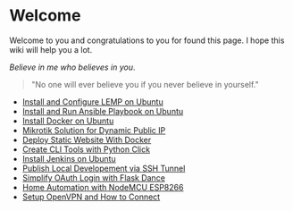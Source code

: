 # Welcome
Welcome to you and congratulations to you for found this page.
I hope this wiki will help you a lot.

*Believe in me who believes in you*.
> "No one will ever believe you if you never believe in yourself."

- [Install and Configure LEMP on Ubuntu](install-lemp-ubuntu.md)
- [Install and Run Ansible Playbook on Ubuntu](install-and-run-ansible-playbook-ubuntu.md)
- [Install Docker on Ubuntu](install-docker-ubuntu.md)
- [Mikrotik Solution for Dynamic Public IP](mikrotik-solution-dynamic-public-ip.md)
- [Deploy Static Website With Docker](deploy-static-website-with-docker.md)
- [Create CLI Tools with Python Click](create-cli-tools-with-python-click.md)
- [Install Jenkins on Ubuntu](install-jenkins-ubuntu.md)
- [Publish Local Developement via SSH Tunnel](publish-local-development.md)
- [Simplify OAuth Login with Flask Dance](simplify-oauth-login-with-flask-dance.md)
- [Home Automation with NodeMCU ESP8266](home-automation-with-nodemcu.md)
- [Setup OpenVPN and How to Connect](setup-openvpn.md)

